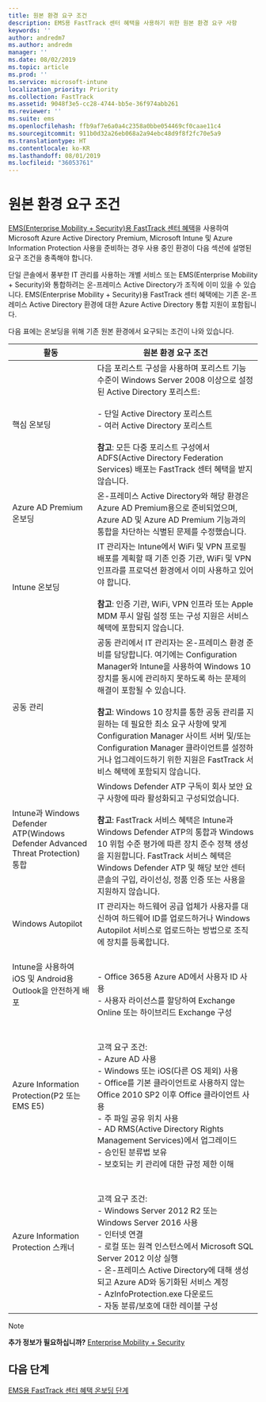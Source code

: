 ```yaml
---
title: 원본 환경 요구 조건
description: EMS용 FastTrack 센터 혜택을 사용하기 위한 원본 환경 요구 사항
keywords: ''
author: andredm7
ms.author: andredm
manager: ''
ms.date: 08/02/2019
ms.topic: article
ms.prod: ''
ms.service: microsoft-intune
localization_priority: Priority
ms.collection: FastTrack
ms.assetid: 9048f3e5-cc28-4744-bb5e-36f974abb261
ms.reviewer: ''
ms.suite: ems
ms.openlocfilehash: ffb9af7e6a0a4c2358a0bbe054469cf0caae11c4
ms.sourcegitcommit: 911b0d32a26eb068a2a94ebc48d9f8f2fc70e5a9
ms.translationtype: HT
ms.contentlocale: ko-KR
ms.lasthandoff: 08/01/2019
ms.locfileid: "36053761"
---
```

# <a name="source-environment-expectations"></a>원본 환경 요구 조건

[EMS(Enterprise Mobility + Security)용 FastTrack 센터 혜택](EMS-fasttrack-benefit-for-EMS.md)을 사용하여 Microsoft Azure Active Directory Premium, Microsoft Intune 및 Azure Information Protection 사용을 준비하는 경우 사용 중인 환경이 다음 섹션에 설명된 요구 조건을 충족해야 합니다.

단일 콘솔에서 풍부한 IT 관리를 사용하는 개별 서비스 또는 EMS(Enterprise Mobility + Security)와 통합하려는 온-프레미스 Active Directory가 조직에 이미 있을 수 있습니다. EMS(Enterprise Mobility + Security)용 FastTrack 센터 혜택에는 기존 온-프레미스 Active Directory 환경에 대한 Azure Active Directory 통합 지원이 포함됩니다.

다음 표에는 온보딩을 위해 기존 원본 환경에서 요구되는 조건이 나와 있습니다.

|활동|원본 환경 요구 조건|
|------------|----------------------------------|
|핵심 온보딩|다음 포리스트 구성을 사용하며 포리스트 기능 수준이 Windows Server 2008 이상으로 설정된 Active Directory 포리스트:<br /><br />- 단일 Active Directory 포리스트<br />- 여러 Active Directory 포리스트 </br></br>**참고**: 모든 다중 포리스트 구성에서 ADFS(Active Directory Federation Services) 배포는 FastTrack 센터 혜택을 받지 않습니다.|
|Azure AD Premium 온보딩|온-프레미스 Active Directory와 해당 환경은 Azure AD Premium용으로 준비되었으며, Azure AD 및 Azure AD Premium 기능과의 통합을 차단하는 식별된 문제를 수정했습니다.|
|Intune 온보딩| IT 관리자는 Intune에서 WiFi 및 VPN 프로필 배포를 계획할 때 기존 인증 기관, WiFi 및 VPN 인프라를 프로덕션 환경에서 이미 사용하고 있어야 합니다.<br /><br /> **참고**: 인증 기관, WiFi, VPN 인프라 또는 Apple MDM 푸시 알림 설정 또는 구성 지원은 서비스 혜택에 포함되지 않습니다.  |
|공동 관리|공동 관리에서 IT 관리자는 온-프레미스 환경 준비를 담당합니다. 여기에는 Configuration Manager와 Intune을 사용하여 Windows 10 장치를 동시에 관리하지 못하도록 하는 문제의 해결이 포함될 수 있습니다.<br /><br />**참고**: Windows 10 장치를 통한 공동 관리를 지원하는 데 필요한 최소 요구 사항에 맞게 Configuration Manager 사이트 서버 및/또는 Configuration Manager 클라이언트를 설정하거나 업그레이드하기 위한 지원은 FastTrack 서비스 혜택에 포함되지 않습니다. |
|Intune과 Windows Defender ATP(Windows Defender Advanced Threat Protection) 통합|Windows Defender ATP 구독이 회사 보안 요구 사항에 따라 활성화되고 구성되었습니다.<br /><br />**참고**: FastTrack 서비스 혜택은 Intune과 Windows Defender ATP의 통합과 Windows 10 위험 수준 평가에 따른 장치 준수 정책 생성을 지원합니다. FastTrack 서비스 혜택은 Windows Defender ATP 및 해당 보안 센터 콘솔의 구입, 라이선싱, 정품 인증 또는 사용을 지원하지 않습니다. |
|Windows Autopilot|IT 관리자는 하드웨어 공급 업체가 사용자를 대신하여 하드웨어 ID를 업로드하거나 Windows Autopilot 서비스로 업로드하는 방법으로 조직에 장치를 등록합니다. |
|Intune을 사용하여 iOS 및 Android용 Outlook을 안전하게 배포|<br /><br />- Office 365용 Azure AD에서 사용자 ID 사용<br />- 사용자 라이선스를 할당하여 Exchange Online 또는 하이브리드 Exchange 구성<br />|
|Azure Information Protection(P2 또는 EMS E5)|<br /><br />고객 요구 조건: <br /> - Azure AD 사용<br />- Windows 또는 iOS(다른 OS 제외) 사용<br /> - Office를 기본 클라이언트로 사용하지 않는 Office 2010 SP2 이후 Office 클라이언트 사용 <br /> - 주 파일 공유 위치 사용  <br /> - AD RMS(Active Directory Rights Management Services)에서 업그레이드 <br /> - 승인된 분류법 보유 <br /> - 보호되는 키 관리에 대한 규정 제한 이해 <br />|
|Azure Information Protection 스캐너|<br /><br /> 고객 요구 조건: <br /> - Windows Server 2012 R2 또는 Windows Server 2016 사용<br /> - 인터넷 연결 <br /> - 로컬 또는 원격 인스턴스에서 Microsoft SQL Server 2012 이상 실행  <br /> - 온-프레미스 Active Directory에 대해 생성되고 Azure AD와 동기화된 서비스 계정  <br /> - AzInfoProtection.exe 다운로드 <br /> - 자동 분류/보호에 대한 레이블 구성<br />|

> [!NOTE]
> **추가 정보가 필요하십니까?**
> [Enterprise Mobility + Security](https://www.microsoft.com/cloud-platform/enterprise-mobility)

## <a name="next-steps"></a>다음 단계

[EMS용 FastTrack 센터 혜택 온보딩 단계](EMS-onboarding-phases.md)

